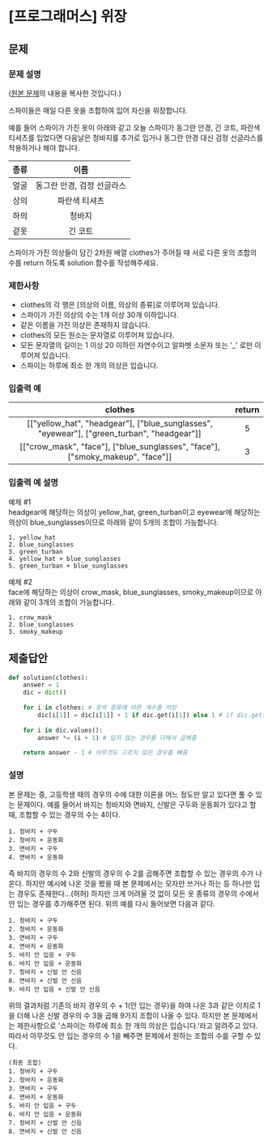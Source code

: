 # [프로그래머스] 위장
## 문제
### 문제 설명
([원본 문제](https://programmers.co.kr/learn/courses/30/lessons/42578)의 내용을 복사한 것입니다.)

스파이들은 매일 다른 옷을 조합하여 입어 자신을 위장합니다.

예를 들어 스파이가 가진 옷이 아래와 같고 오늘 스파이가 동그란 안경, 긴 코트, 파란색 티셔츠를 입었다면 다음날은 청바지를 추가로 입거나 동그란 안경 대신 검정 선글라스를 착용하거나 해야 합니다.

|종류|이름|
|:---:|:---:|
|얼굴|동그란 안경, 검정 선글라스|
|상의|파란색 티셔츠|
|하의|청바지|
|겉옷|긴 코트|

스파이가 가진 의상들이 담긴 2차원 배열 clothes가 주어질 때 서로 다른 옷의 조합의 수를 return 하도록 solution 함수를 작성해주세요.

### 제한사항
* clothes의 각 행은 [의상의 이름, 의상의 종류]로 이루어져 있습니다.
* 스파이가 가진 의상의 수는 1개 이상 30개 이하입니다.
* 같은 이름을 가진 의상은 존재하지 않습니다.
* clothes의 모든 원소는 문자열로 이루어져 있습니다.
* 모든 문자열의 길이는 1 이상 20 이하인 자연수이고 알파벳 소문자 또는 '_' 로만 이루어져 있습니다.
* 스파이는 하루에 최소 한 개의 의상은 입습니다.

### 입출력 예
|clothes|return|
|:---:|:---:|
|[["yellow_hat", "headgear"], ["blue_sunglasses", "eyewear"], ["green_turban", "headgear"]]|5|
|[["crow_mask", "face"], ["blue_sunglasses", "face"], ["smoky_makeup", "face"]]|3|

### 입출력 예 설명
예제 #1  
headgear에 해당하는 의상이 yellow_hat, green_turban이고 eyewear에 해당하는 의상이 blue_sunglasses이므로 아래와 같이 5개의 조합이 가능합니다.
```
1. yellow_hat
2. blue_sunglasses
3. green_turban
4. yellow_hat + blue_sunglasses
5. green_turban + blue_sunglasses
```

예제 #2  
face에 해당하는 의상이 crow_mask, blue_sunglasses, smoky_makeup이므로 아래와 같이 3개의 조합이 가능합니다.
```
1. crow_mask
2. blue_sunglasses
3. smoky_makeup
```

## 제출답안
```python
def solution(clothes):
    answer = 1
    dic = dict()
    
    for i in clothes: # 옷의 종류에 따른 개수를 저장
        dic[i[1]] = dic[i[1]] + 1 if dic.get(i[1]) else 1 # if dic.get(i[1])는 if i[1] in dic과 같은 역할(정확히는 get()은 value가 0일 때도 else로 갈 수 있음)
        
    for i in dic.values():
        answer *= (i + 1) # 입지 않는 경우를 더해서 곱해줌
    
    return answer - 1 # 아무것도 고르지 않은 경우를 빼줌
```
### 설명
본 문제는 중, 고등학생 때의 경우의 수에 대한 이론을 어느 정도만 알고 있다면 풀 수 있는 문제이다. 예를 들어서 바지는 청바지와 면바지, 신발은 구두와 운동화가 있다고 할 때, 조합할 수 있는 
경우의 수는 4이다.  
```
1. 청바지 + 구두
2. 청바지 + 운동화
3. 면바지 + 구두
4. 면바지 + 운동화
```
즉 바지의 경우의 수 2와 신발의 경우의 수 2를 곱해주면 조합할 수 있는 경우의 수가 나온다. 하지만 예시에 나온 것을 봤을 때 본 문제에서는 모자만 쓰거나 하는 등 하나만 입는 경우도 존재한다...(허허) 
하지만 크게 어려울 것 없이 모든 옷 종류의 경우의 수에서 안 입는 경우를 추가해주면 된다. 위의 예를 다시 들어보면 다음과 같다.  
```
1. 청바지 + 구두
2. 청바지 + 운동화
3. 면바지 + 구두
4. 면바지 + 운동화
5. 바지 안 입음 + 구두
6. 바지 안 입음 + 운동화
7. 청바지 + 신발 안 신음
8. 면바지 + 신발 안 신음
9. 바지 안 입음 + 신발 안 신음
```
위의 결과처럼 기존의 바지 경우의 수 + 1(안 입는 경우)을 하여 나온 3과 같은 이치로 1을 더해 나온 신발 경우의 수 3을 곱해 9가지 조합이 나올 수 있다. 
하지만 본 문제에서는 제한사항으로 '스파이는 하루에 최소 한 개의 의상은 입습니다.'라고 알려주고 있다. 따라서 아무것도 안 입는 경우의 수 1을 빼주면 문제에서 원하는 조합의 수를 구할 수 있다.  
```
(최종 조합)
1. 청바지 + 구두
2. 청바지 + 운동화
3. 면바지 + 구두
4. 면바지 + 운동화
5. 바지 안 입음 + 구두
6. 바지 안 입음 + 운동화
7. 청바지 + 신발 안 신음
8. 면바지 + 신발 안 신음
```
